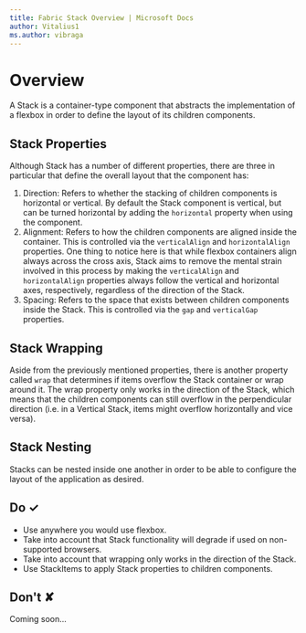 ```yaml
---
title: Fabric Stack Overview | Microsoft Docs
author: Vitalius1
ms.author: vibraga
---
```


# Overview
A Stack is a container-type component that abstracts the implementation of a flexbox in order to define the layout of its children components.

## Stack Properties

Although Stack has a number of different properties, there are three in particular that define the overall layout that the component has:

1. Direction: Refers to whether the stacking of children components is horizontal or vertical. By default the Stack component is vertical, but can be turned horizontal by adding the `horizontal` property when using the component.
2. Alignment: Refers to how the children components are aligned inside the container. This is controlled via the `verticalAlign` and `horizontalAlign` properties. One thing to notice here is that while flexbox containers align always across the cross axis, Stack aims to remove the mental strain involved in this process by making the `verticalAlign` and `horizontalAlign` properties always follow the vertical and horizontal axes, respectively, regardless of the direction of the Stack.
3. Spacing: Refers to the space that exists between children components inside the Stack. This is controlled via the `gap` and `verticalGap` properties.

## Stack Wrapping

Aside from the previously mentioned properties, there is another property called `wrap` that determines if items overflow the Stack container or wrap around it. The wrap property only works in the direction of the Stack, which means that the children components can still overflow in the perpendicular direction (i.e. in a Vertical Stack, items might overflow horizontally and vice versa).

## Stack Nesting

Stacks can be nested inside one another in order to be able to configure the layout of the application as desired.



## Do &#10003;
- Use anywhere you would use flexbox.
- Take into account that Stack functionality will degrade if used on non-supported browsers.
- Take into account that wrapping only works in the direction of the Stack.
- Use StackItems to apply Stack properties to children components.


## Don't &#10008;
Coming soon...